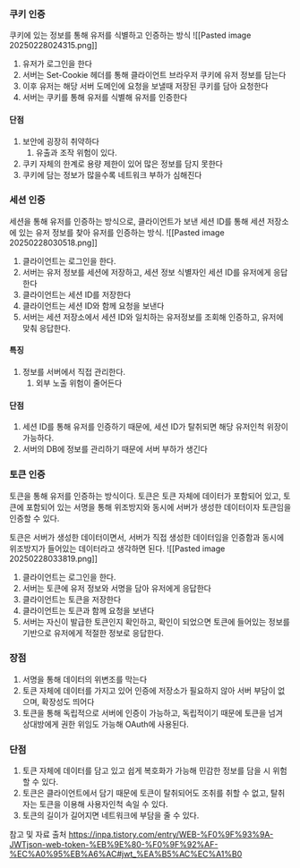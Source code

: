 ### 쿠키 인증
쿠키에 있는 정보를 통해 유저를 식별하고 인증하는 방식
![[Pasted image 20250228024315.png]]
1. 유저가 로그인을 한다
2. 서버는 Set-Cookie 헤더를 통해 클라이언트 브라우저 쿠키에 유저 정보를 담는다
3. 이후 유저는 해당 서버 도메인에 요청을 보낼때 저장된 쿠키를 담아 요청한다
4. 서버는 쿠키를 통해 유저를 식별해 유저를 인증한다
#### 단점
1. 보안에 굉장히 취약하다
	1. 유출과 조작 위험이 있다.
2. 쿠키 자체의 한계로 용량 제한이 있어 많은 정보를 담지 못한다
3. 쿠키에 담는 정보가 많을수록 네트워크 부하가 심해진다
### 세션 인증
세션을 통해 유저를 인증하는 방식으로, 클라이언트가 보낸 세션 ID를 통해 세션 저장소에 있는 유저 정보를 찾아 유저를 인증하는 방식.
![[Pasted image 20250228030518.png]]
1. 클라이언트는 로그인을 한다.
2. 서버는 유저 정보를 세션에 저장하고, 세션 정보 식별자인 세션 ID를 유저에게 응답한다
3. 클라이언트는 세션 ID를 저장한다
4. 클라이언트는 세션 ID와 함께 요청을 보낸다
5. 서버는 세션 저장소에서 세션 ID와 일치하는 유저정보를 조회해 인증하고, 유저에 맞춰 응답한다.
#### 특징
1. 정보를 서버에서 직접 관리한다.
	1. 외부 노출 위험이 줄어든다
#### 단점
1. 세션 ID를 통해 유저를 인증하기 때문에, 세션 ID가 탈취되면 해당 유저인척 위장이 가능하다.
2. 서버의 DB에 정보를 관리하기 때문에 서버 부하가 생긴다
### 토큰 인증
토큰을 통해 유저를 인증하는 방식이다.
토큰은 토큰 자체에 데이터가 포함되어 있고, 토큰에 포함되어 있는 서명을 통해 위조방지와 동시에 서버가 생성한 데이터이자 토큰임을 인증할 수 있다.

토큰은 서버가 생성한 데이터이면서, 서버가 직접 생성한 데이터임을 인증함과 동시에 위조방지가 들어있는 데이터라고 생각하면 된다.
![[Pasted image 20250228033819.png]]
1. 클라이언트는 로그인을 한다.
2. 서버는 토큰에 유저 정보와 서명을 담아 유저에게 응답한다
3. 클라이언트는 토큰을 저장한다
4. 클라이언트는 토큰과 함께 요청을 보낸다
5. 서버는 자신이 발급한 토큰인지 확인하고, 확인이 되었으면 토큰에 들어있는 정보를 기반으로 유저에게 적절한 정보로 응답한다.
### 장점
1. 서명을 통해 데이터의 위변조를 막는다
2. 토큰 자체에 데이터를 가지고 있어 인증에 저장소가 필요하지 않아 서버 부담이 없으며, 확장성도 띄어다
3. 토큰을 통해 독립적으로 서버에 인증이 가능하고, 독립적이기 때문에 토큰을 넘겨 상대방에게 권한 위임도 가능해 OAuth에 사용된다.
### 단점
1. 토큰 자체에 데이터를 담고 있고 쉽게 복호화가 가능해 민감한 정보를 담을 시 위험할 수 있다.
2. 토큰은 클라이언트에서 담기 때문에 토큰이 탈취되어도 조취를 취할 수 없고, 탈취자는 토큰을 이용해 사용자인척 속일 수 있다.
3. 토큰의 길이가 길어지면 네트워크에 부담을 줄 수 있다.

참고 및 자료 출처
https://inpa.tistory.com/entry/WEB-%F0%9F%93%9A-JWTjson-web-token-%EB%9E%80-%F0%9F%92%AF-%EC%A0%95%EB%A6%AC#jwt_%EA%B5%AC%EC%A1%B0